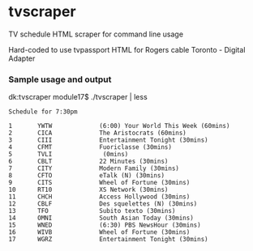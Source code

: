 # tvscraper
TV schedule HTML scraper for command line usage

Hard-coded to use tvpassport HTML for Rogers cable Toronto - Digital Adapter

### Sample usage and output
dk:tvscraper module17$ ./tvscraper | less

    Schedule for 7:30pm

    1       YWTW             (6:00) Your World This Week (60mins)
    2       CICA             The Aristocrats (60mins)
    3       CIII             Entertainment Tonight (30mins)
    4       CFMT             Fuoriclasse (30mins)
    5       TVLI              (0mins)
    6       CBLT             22 Minutes (30mins)
    7       CITY             Modern Family (30mins)
    8       CFTO             eTalk (N) (30mins)
    9       CITS             Wheel of Fortune (30mins)
    10      RT10             XS Network (30mins)
    11      CHCH             Access Hollywood (30mins)
    12      CBLF             Des squelettes (N) (30mins)
    13      TFO              Subito texto (30mins)
    14      OMNI             South Asian Today (30mins)
    15      WNED             (6:30) PBS NewsHour (30mins)
    16      WIVB             Wheel of Fortune (30mins)
    17      WGRZ             Entertainment Tonight (30mins)
